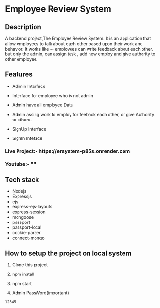 
  # Employee Review System
## Description
 A backend project,The Employee Review System. It is an application that allow employees
to talk about each other based upon their work and behavior. 
It works like -- employees can write feedback about each other, but only the admin, can assign task , add new employ and give authority to other employee.

  ## Features
  * Adimin Interface
 
  * Interface for employee who is not admin
 
  * Admin have all employee Data

  * Admin assing work to employ for feeback each other, or give Authority to others.  
 
  * SignUp Interface

  * SignIn Inteface

<h3>Live Project:- https://ersystem-p85s.onrender.com</h3>
<h3>Youtube:- ""</h3>

## Tech stack
<ul>
<li>Nodejs</li>
<li>Expressjs</li>
<li>ejs</li>
<li>express-ejs-layouts</li>
<li>express-session</li>
<li>mongoose</li>
<li>passport</li>
<li>passport-local</li>
<li>cookie-parser</li>
<li>connect-mongo</li>
</ul>
  
## How to setup the project on local system
  1. Clone this project
  2. npm install
  3. npm start
  
  4. Admin PassWord(important) 
  ```
  12345
  
  ```
